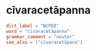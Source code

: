 # cīvaracetāpanna

``` toml
dict_label = "NCPED"
word = "cīvaracetāpanna"
grammar_comment = "neuter"
see_also = ["cīvaracetāpana"]
```

